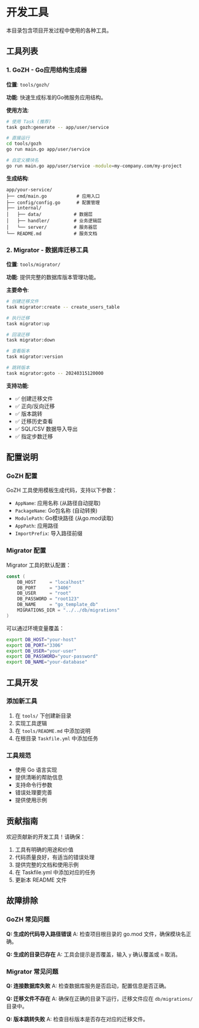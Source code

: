 # 开发工具

本目录包含项目开发过程中使用的各种工具。

## 工具列表

### 1. GoZH - Go应用结构生成器

**位置**: `tools/gozh/`

**功能**: 快速生成标准的Go微服务应用结构。

**使用方法**:
```bash
# 使用 Task (推荐)
task gozh:generate -- app/user/service

# 直接运行
cd tools/gozh
go run main.go app/user/service

# 自定义模块名
go run main.go app/user/service -module=my-company.com/my-project
```

**生成结构**:
```
app/your-service/
├── cmd/main.go           # 应用入口
├── config/config.go      # 配置管理
├── internal/
│   ├── data/            # 数据层
│   ├── handler/         # 业务逻辑层
│   └── server/          # 服务器层
└── README.md            # 服务文档
```

### 2. Migrator - 数据库迁移工具

**位置**: `tools/migrator/`

**功能**: 提供完整的数据库版本管理功能。

**主要命令**:
```bash
# 创建迁移文件
task migrator:create -- create_users_table

# 执行迁移
task migrator:up

# 回滚迁移
task migrator:down

# 查看版本
task migrator:version

# 跳转版本
task migrator:goto -- 20240315120000
```

**支持功能**:
- ✅ 创建迁移文件
- ✅ 正向/反向迁移
- ✅ 版本跳转
- ✅ 迁移历史查看
- ✅ SQL/CSV 数据导入导出
- ✅ 指定步数迁移

## 配置说明

### GoZH 配置

GoZH 工具使用模板生成代码，支持以下参数：

- `AppName`: 应用名称 (从路径自动提取)
- `PackageName`: Go包名称 (自动转换)
- `ModulePath`: Go模块路径 (从go.mod读取)
- `AppPath`: 应用路径
- `ImportPrefix`: 导入路径前缀

### Migrator 配置

Migrator 工具的默认配置：

```go
const (
    DB_HOST     = "localhost"
    DB_PORT     = "3406"
    DB_USER     = "root"
    DB_PASSWORD = "root123"
    DB_NAME     = "go_template_db"
    MIGRATIONS_DIR = "../../db/migrations"
)
```

可以通过环境变量覆盖：
```bash
export DB_HOST="your-host"
export DB_PORT="3306"
export DB_USER="your-user"
export DB_PASSWORD="your-password"
export DB_NAME="your-database"
```

## 工具开发

### 添加新工具

1. 在 `tools/` 下创建新目录
2. 实现工具逻辑
3. 在 `tools/README.md` 中添加说明
4. 在根目录 `Taskfile.yml` 中添加任务

### 工具规范

- 使用 Go 语言实现
- 提供清晰的帮助信息
- 支持命令行参数
- 错误处理要完善
- 提供使用示例

## 贡献指南

欢迎贡献新的开发工具！请确保：

1. 工具有明确的用途和价值
2. 代码质量良好，有适当的错误处理
3. 提供完整的文档和使用示例
4. 在 Taskfile.yml 中添加对应的任务
5. 更新本 README 文件

## 故障排除

### GoZH 常见问题

**Q: 生成的代码导入路径错误**
A: 检查项目根目录的 go.mod 文件，确保模块名正确。

**Q: 生成的目录已存在**
A: 工具会提示是否覆盖，输入 `y` 确认覆盖或 `n` 取消。

### Migrator 常见问题

**Q: 连接数据库失败**
A: 检查数据库服务是否启动，配置信息是否正确。

**Q: 迁移文件不存在**
A: 确保在正确的目录下运行，迁移文件应在 `db/migrations/` 目录中。

**Q: 版本跳转失败**
A: 检查目标版本是否存在对应的迁移文件。
